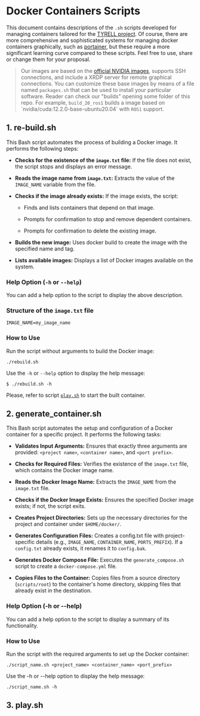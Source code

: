 ﻿
# Docker Containers Scripts

This document contains descriptions of the `.sh` scripts developed for managing containers tailored for the [TYRELL project](https://babel.isa.uma.es/research/projects/tyrell/). Of course, there are more comprehensive and sophisticated systems for managing docker containers graphically, such as [portainer](https://www.portainer.io/), but these require a more significant learning curve compared to these scripts. Feel free to use, share or change them for your proposal.

> Our images are based on the [official NVIDIA images](https://catalog.ngc.nvidia.com/orgs/nvidia/containers/cuda), supports SSH connections, and include a XRDP server for remote graphical connections. You can customize these base images by means of a file named `packages.sh` that can be used to install your particular software. Reader can check our "builds" opening some folder of this repo. For example, `build_20_ros1` builds a image based on ´nvidia/cuda:12.2.0-base-ubuntu20.04´ with `ROS1` support.


## 1. **re-build.sh**

This Bash script automates the process of building a Docker image. It performs the following steps:

- **Checks for the existence of the `image.txt` file:** If the file does not exist, the script stops and displays an error message.

- **Reads the image name from `image.txt`:** Extracts the value of the `IMAGE_NAME` variable from the file.

- **Checks if the image already exists:** If the image exists, the script:

    - Finds and lists containers that depend on that image.

    - Prompts for confirmation to stop and remove dependent containers.

    - Prompts for confirmation to delete the existing image.

- **Builds the new image:** Uses docker build to create the image with the specified name and tag.

- **Lists available images:** Displays a list of Docker images available on the system.

### Help Option (`-h` or `--help`)

You can add a help option to the script to display the above description.

### Structure of the `image.txt` file

```
IMAGE_NAME=my_image_name
```

### How to Use

Run the script without arguments to build the Docker image:

```
./rebuild.sh
```

Use the `-h` or `--help` option to display the help message:

```
$ ./rebuild.sh -h
```

Please, refer to script [`play.sh`](#2-playsh) to start the built container.

## 2. **generate_container.sh**

This Bash script automates the setup and configuration of a Docker container for a specific project. It performs the following tasks:

- **Validates Input Arguments:** Ensures that exactly three arguments are provided: `<project name>`, `<container name>`, and `<port prefix>`.

- **Checks for Required Files:** Verifies the existence of the `image.txt` file, which contains the Docker image name.

- **Reads the Docker Image Name:** Extracts the `IMAGE_NAME` from the `image.txt` file.

- **Checks if the Docker Image Exists:** Ensures the specified Docker image exists; if not, the script exits.

- **Creates Project Directories:** Sets up the necessary directories for the project and container under `$HOME/docker/`.

- **Generates Configuration Files:** Creates a config.txt file with project-specific details (e.g., `IMAGE_NAME`, `CONTAINER_NAME`, `PORTS_PREFIX`). If a `config.txt` already exists, it renames it to `config.bak`.

- **Generates Docker Compose File:** Executes the `generate_compose.sh` script to create a `docker-compose.yml` file.

- **Copies Files to the Container:** Copies files from a source directory (`scripts/root`) to the container's home directory, skipping files that already exist in the destination.

### Help Option (-h or --help)

You can add a help option to the script to display a summary of its functionality.

### How to Use

Run the script with the required arguments to set up the Docker container:

```
./script_name.sh <project_name> <container_name> <port_prefix>
```

Use the -h or --help option to display the help message:
```
./script_name.sh -h
```

## 3. **play.sh**

